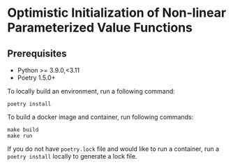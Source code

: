 # Optimistic Initialization of Non-linear Parameterized Value Functions

## Prerequisites
- Python >= 3.9.0,<3.11
- Poetry 1.5.0+
  
To locally build an environment, run a following command:
```
poetry install
```

To build a docker image and container, run following commands:
```
make build
make run
```
If you do not have `poetry.lock` file and would like to run a container,
run a `poetry install` locally to generate a lock file. 